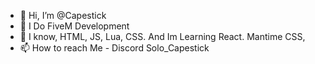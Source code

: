- 👋 Hi, I’m @Capestick
- 👀 I Do FiveM Development
- 🌱 I know, HTML, JS, Lua, CSS. And Im Learning React. Mantime CSS,  
- 📫 How to reach Me  -  Discord Solo_Capestick

<!---
Capestick/Capestick is a ✨ special ✨ repository because its `README.md` (this file) appears on your GitHub profile.
You can click the Preview link to take a look at your changes.
--->
